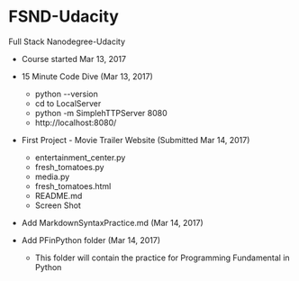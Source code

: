 # FSND-Udacity
Full Stack Nanodegree-Udacity

* Course started Mar 13, 2017

* 15 Minute Code Dive (Mar 13, 2017)
  - python --version
  - cd to LocalServer
  - python -m SimplehTTPServer 8080
  - http://localhost:8080/
  

* First Project - Movie Trailer Website (Submitted Mar 14, 2017)
  - entertainment_center.py
  - fresh_tomatoes.py
  - media.py
  - fresh_tomatoes.html
  - README.md
  - Screen Shot

* Add MarkdownSyntaxPractice.md (Mar 14, 2017)

* Add PFinPython folder (Mar 14, 2017)
  - This folder will contain the practice for Programming Fundamental in Python
